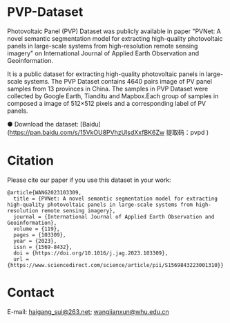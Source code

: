 # PVP-Dataset
Photovoltaic Panel (PVP) Dataset was publicly available in paper "PVNet: A novel semantic segmentation model for extracting high-quality photovoltaic panels in large-scale systems from high-resolution remote sensing imagery" on International Journal of Applied Earth Observation and Geoinformation.

It is a public dataset for extracting high-quality photovoltaic panels in large-scale systems. The PVP Dataset contains 4640 pairs image of PV panel samples from 13 provinces in China. The samples in PVP Dataset were collected by Google Earth, Tianditu and Mapbox.Each group of samples in composed a image of 512×512 pixels and a corresponding label of PV panels. 

● Download the dataset: [Baidu](https://pan.baidu.com/s/15VkOU8PVhzUlsdXxfBK6Zw 提取码：pvpd )


# Citation
Please cite our paper if you use this dataset in your work:

```
@article{WANG2023103309,
  title = {PVNet: A novel semantic segmentation model for extracting high-quality photovoltaic panels in large-scale systems from high-resolution remote sensing imagery},
  journal = {International Journal of Applied Earth Observation and Geoinformation},
  volume = {119},
  pages = {103309},
  year = {2023},
  issn = {1569-8432},
  doi = {https://doi.org/10.1016/j.jag.2023.103309},
  url = {https://www.sciencedirect.com/science/article/pii/S1569843223001310}}
```

# Contact
E-mail: haigang_sui@263.net; wangjianxun@whu.edu.cn
